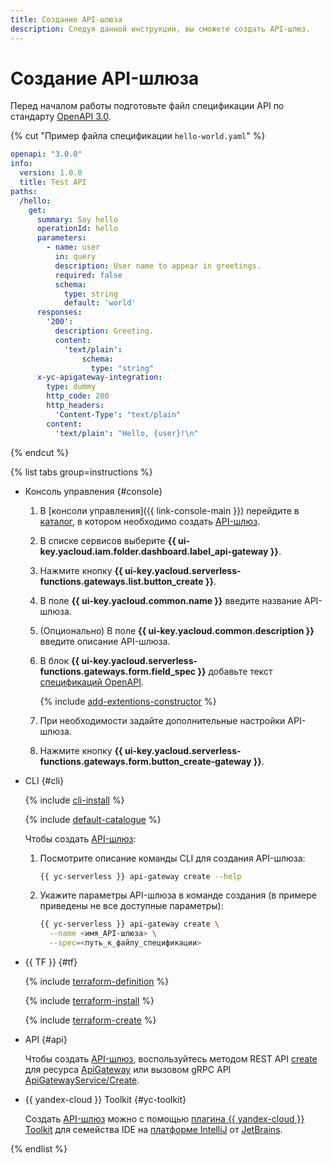 ```yaml
---
title: Создание API-шлюза
description: Следуя данной инструкции, вы сможете создать API-шлюз.
---
```


# Создание API-шлюза

Перед началом работы подготовьте файл спецификации API по стандарту [OpenAPI 3.0](https://github.com/OAI/OpenAPI-Specification).

{% cut "Пример файла спецификации `hello-world.yaml`" %}

```yaml
openapi: "3.0.0"
info:
  version: 1.0.0
  title: Test API
paths:
  /hello:
    get:
      summary: Say hello
      operationId: hello
      parameters:
        - name: user
          in: query
          description: User name to appear in greetings.
          required: false
          schema:
            type: string
            default: 'world'
      responses:
        '200':
          description: Greeting.
          content:
            'text/plain':
                schema:
                  type: "string"
      x-yc-apigateway-integration:
        type: dummy
        http_code: 200
        http_headers:
          'Content-Type': "text/plain"
        content:
          'text/plain': "Hello, {user}!\n"
```

{% endcut %}

{% list tabs group=instructions %}

- Консоль управления {#console}

  1. В [консоли управления]({{ link-console-main }}) перейдите в [каталог](../../resource-manager/concepts/resources-hierarchy.md#folder), в котором необходимо создать [API-шлюз](../concepts/index.md).
  1. В списке сервисов выберите **{{ ui-key.yacloud.iam.folder.dashboard.label_api-gateway }}**.
  1. Нажмите кнопку **{{ ui-key.yacloud.serverless-functions.gateways.list.button_create }}**.
  1. В поле **{{ ui-key.yacloud.common.name }}** введите название API-шлюза.
  1. (Опционально) В поле **{{ ui-key.yacloud.common.description }}** введите описание API-шлюза.
  1. В блок **{{ ui-key.yacloud.serverless-functions.gateways.form.field_spec }}** добавьте текст [спецификаций OpenAPI](https://ru.wikipedia.org/wiki/OpenAPI_(спецификация)).

      {% include [add-extentions-constructor](../../_includes/api-gateway/add-extentions-constructor.md) %}

  1. При необходимости задайте дополнительные настройки API-шлюза.
  1. Нажмите кнопку **{{ ui-key.yacloud.serverless-functions.gateways.form.button_create-gateway }}**.

- CLI {#cli}

  {% include [cli-install](../../_includes/cli-install.md) %}

  {% include [default-catalogue](../../_includes/default-catalogue.md) %}

  Чтобы создать [API-шлюз](../concepts/index.md):
  1. Посмотрите описание команды CLI для создания API-шлюза:

     ```bash
     {{ yc-serverless }} api-gateway create --help
     ```

  1. Укажите параметры API-шлюза в команде создания (в примере приведены не все доступные параметры):

     ```bash
     {{ yc-serverless }} api-gateway create \
       --name <имя_API-шлюза> \
       --spec=<путь_к_файлу_спецификации>
     ```

- {{ TF }} {#tf}

  {% include [terraform-definition](../../_tutorials/_tutorials_includes/terraform-definition.md) %}

  {% include [terraform-install](../../_includes/terraform-install.md) %}

  {% include [terraform-create](../../_includes/api-gateway/terraform-create.md) %}

- API {#api}

  Чтобы создать [API-шлюз](../concepts/index.md), воспользуйтесь методом REST API [create](../apigateway/api-ref/ApiGateway/create.md) для ресурса [ApiGateway](../apigateway/api-ref/ApiGateway/index.md) или вызовом gRPC API [ApiGatewayService/Create](../apigateway/api-ref/grpc/ApiGateway/create.md).

- {{ yandex-cloud }} Toolkit {#yc-toolkit}

  Создать [API-шлюз](../concepts/index.md) можно с помощью [плагина {{ yandex-cloud }} Toolkit](https://github.com/yandex-cloud/ide-plugin-jetbrains) для семейства IDE на [платформе IntelliJ](https://www.jetbrains.com/ru-ru/opensource/idea/) от [JetBrains](https://www.jetbrains.com/).

{% endlist %}